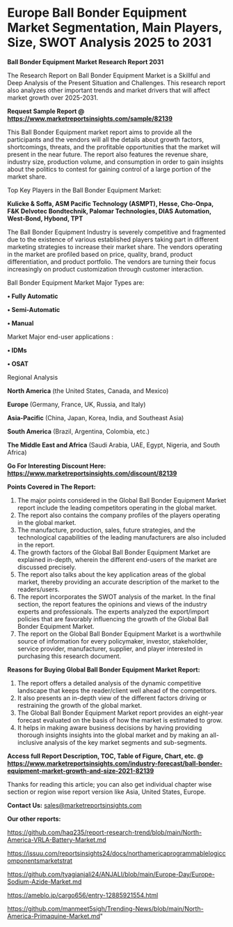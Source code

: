 # Europe Ball Bonder Equipment Market Segmentation, Main Players, Size, SWOT Analysis 2025 to 2031

<strong>Ball Bonder Equipment Market Research Report 2031</strong>

The Research Report on Ball Bonder Equipment Market is a Skillful and Deep Analysis of the Present Situation and Challenges. This research report also analyzes other important trends and market drivers that will affect market growth over 2025-2031.

<strong>Request Sample Report @ <a href=https://www.marketreportsinsights.com/sample/82139>https://www.marketreportsinsights.com/sample/82139</a></strong>

This Ball Bonder Equipment market report aims to provide all the participants and the vendors will all the details about growth factors, shortcomings, threats, and the profitable opportunities that the market will present in the near future. The report also features the revenue share, industry size, production volume, and consumption in order to gain insights about the politics to contest for gaining control of a large portion of the market share.

Top Key Players in the Ball Bonder Equipment Market:

<strong>Kulicke & Soffa, ASM Pacific Technology (ASMPT), Hesse, Cho-Onpa, F&K Delvotec Bondtechnik, Palomar Technologies, DIAS Automation, West-Bond, Hybond, TPT</strong>

The Ball Bonder Equipment Industry is severely competitive and fragmented due to the existence of various established players taking part in different marketing strategies to increase their market share. The vendors operating in the market are profiled based on price, quality, brand, product differentiation, and product portfolio. The vendors are turning their focus increasingly on product customization through customer interaction.

Ball Bonder Equipment Market Major Types are:

<strong>• Fully Automatic

• Semi-Automatic

• Manual</strong>

Market Major end-user applications :

<strong>• IDMs

• OSAT</strong>

Regional Analysis

</u><strong><b>North America</b></strong> (the United States, Canada, and Mexico)

<strong><b>Europe </b></strong>(Germany, France, UK, Russia, and Italy)

<strong><b>Asia-Pacific</b></strong> (China, Japan, Korea, India, and Southeast Asia)

<strong><b>South America</b></strong> (Brazil, Argentina, Colombia, etc.)

<strong><b>The Middle East and Africa</b></strong> (Saudi Arabia, UAE, Egypt, Nigeria, and South Africa)

<strong>Go For Interesting Discount Here: <a href=https://www.marketreportsinsights.com/discount/82139>https://www.marketreportsinsights.com/discount/82139</a></strong>

<strong>Points Covered in The Report:</strong>
<ol>
  <li>The major points considered in the Global Ball Bonder Equipment Market report include the leading competitors operating in the global market.</li>
  <li>The report also contains the company profiles of the players operating in the global market.</li>
  <li>The manufacture, production, sales, future strategies, and the technological capabilities of the leading manufacturers are also included in the report.</li>
  <li>The growth factors of the Global Ball Bonder Equipment Market are explained in-depth, wherein the different end-users of the market are discussed precisely.</li>
  <li>The report also talks about the key application areas of the global market, thereby providing an accurate description of the market to the readers/users.</li>
  <li>The report incorporates the SWOT analysis of the market. In the final section, the report features the opinions and views of the industry experts and professionals. The experts analyzed the export/import policies that are favorably influencing the growth of the Global Ball Bonder Equipment Market.</li>
  <li>The report on the Global Ball Bonder Equipment Market is a worthwhile source of information for every policymaker, investor, stakeholder, service provider, manufacturer, supplier, and player interested in purchasing this research document.</li>
</ol>
<strong>Reasons for Buying Global Ball Bonder Equipment Market Report:</strong>

<ol>
  <li>The report offers a detailed analysis of the dynamic competitive landscape that keeps the reader/client well ahead of the competitors.</li>
  <li>It also presents an in-depth view of the different factors driving or restraining the growth of the global market.</li>
  <li>The Global Ball Bonder Equipment Market report provides an eight-year forecast evaluated on the basis of how the market is estimated to grow.</li>
  <li>It helps in making aware business decisions by having providing thorough insights insights into the global market and by making an all-inclusive analysis of the key market segments and sub-segments.</li>
</ol>
<strong>Access full Report Description, TOC, Table of Figure, Chart, etc. @ <a href=https://www.marketreportsinsights.com/industry-forecast/ball-bonder-equipment-market-growth-and-size-2021-82139>https://www.marketreportsinsights.com/industry-forecast/ball-bonder-equipment-market-growth-and-size-2021-82139</a></strong>


Thanks for reading this article; you can also get individual chapter wise section or region wise report version like Asia, United States, Europe.

<strong>Contact Us:</strong>
sales@marketreportsinsights.com

<strong>Our other reports:</strong>

<a href=https://github.com/haq235/report-research-trend/blob/main/North-America-VRLA-Battery-Market.md>https://github.com/haq235/report-research-trend/blob/main/North-America-VRLA-Battery-Market.md</a>

<a href=https://issuu.com/reportsinsights24/docs/northamericaprogrammablelogiccomponentsmarketstrat>https://issuu.com/reportsinsights24/docs/northamericaprogrammablelogiccomponentsmarketstrat</a>

<a href=https://github.com/tyagianjali24/ANJALI/blob/main/Europe-Day/Europe-Sodium-Azide-Market.md>https://github.com/tyagianjali24/ANJALI/blob/main/Europe-Day/Europe-Sodium-Azide-Market.md</a>

<a href=https://ameblo.jp/cargo656/entry-12885921554.html>https://ameblo.jp/cargo656/entry-12885921554.html</a>

<a href=https://github.com/manmeet5sigh/Trending-News/blob/main/North-America-Primaquine-Market.md>https://github.com/manmeet5sigh/Trending-News/blob/main/North-America-Primaquine-Market.md</a>"
